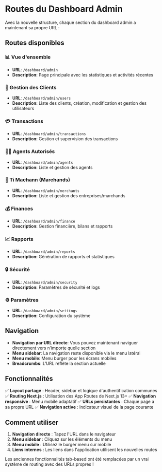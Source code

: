 # Routes du Dashboard Admin

Avec la nouvelle structure, chaque section du dashboard admin a maintenant sa propre URL :

## Routes disponibles

### 📊 **Vue d'ensemble**
- **URL**: `/dashboard/admin`
- **Description**: Page principale avec les statistiques et activités récentes

### 👥 **Gestion des Clients**
- **URL**: `/dashboard/admin/users`
- **Description**: Liste des clients, création, modification et gestion des utilisateurs

### 💳 **Transactions**
- **URL**: `/dashboard/admin/transactions`
- **Description**: Gestion et supervision des transactions

### 🧑‍💼 **Agents Autorisés**
- **URL**: `/dashboard/admin/agents`
- **Description**: Liste et gestion des agents

### 🏪 **Ti Machann (Marchands)**
- **URL**: `/dashboard/admin/merchants`
- **Description**: Liste et gestion des entreprises/marchands

### 💰 **Finances**
- **URL**: `/dashboard/admin/finance`
- **Description**: Gestion financière, bilans et rapports

### 📈 **Rapports**
- **URL**: `/dashboard/admin/reports`
- **Description**: Génération de rapports et statistiques

### 🔒 **Sécurité**
- **URL**: `/dashboard/admin/security`
- **Description**: Paramètres de sécurité et logs

### ⚙️ **Paramètres**
- **URL**: `/dashboard/admin/settings`
- **Description**: Configuration du système

## Navigation

- **Navigation par URL directe**: Vous pouvez maintenant naviguer directement vers n'importe quelle section
- **Menu sidebar**: La navigation reste disponible via le menu latéral
- **Menu mobile**: Menu burger pour les écrans mobiles
- **Breadcrumbs**: L'URL reflète la section actuelle

## Fonctionnalités

✅ **Layout partagé** : Header, sidebar et logique d'authentification communes
✅ **Routing Next.js** : Utilisation des App Routes de Next.js 13+
✅ **Navigation responsive** : Menu mobile adaptatif
✅ **URLs persistantes** : Chaque page a sa propre URL
✅ **Navigation active** : Indicateur visuel de la page courante

## Comment utiliser

1. **Navigation directe** : Tapez l'URL dans le navigateur
2. **Menu sidebar** : Cliquez sur les éléments du menu
3. **Menu mobile** : Utilisez le burger menu sur mobile
4. **Liens internes** : Les liens dans l'application utilisent les nouvelles routes

Les anciennes fonctionnalités tab-based ont été remplacées par un vrai système de routing avec des URLs propres !